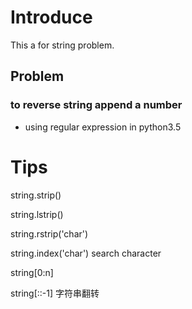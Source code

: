 # Introduce
This a for string problem.

## Problem

### to reverse string append a number
+ using regular expression in python3.5

# Tips

string.strip()

string.lstrip()

string.rstrip('char')

string.index('char') search character

string[0:n]

string[::-1]  字符串翻转




